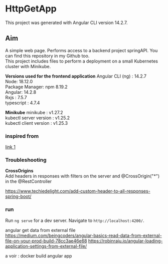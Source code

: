 # HttpGetApp

This project was generated with Angular CLI version 14.2.7.  

## Aim
A simple web page. Performs access to a backend project springAPI. You can find this repository in my Github too.  
This project includes files to perform a deployment on a small Kubernetes cluster with Minikube.  

**Versions used for the frontend application**
Angular CLI (ng) : 14.2.7  
Node: 18.12.0  
Package Manager: npm 8.19.2  
Angular: 14.2.8  
Rxjs : 7.5.7  
typescript : 4.7.4  

**Minikube**
minikube : v1.27.2    
kubectl server version : v1.25.2  
kubectl client version : v1.25.3  

### inspired from
[link 1](https://www.tektutorialshub.com/angular/angular-http-get-example-using-httpclient/#comments)  

### Troubleshooting
**CrossOrigins**  
Add headers in responses with filters on the server and @CrossOrigin("*")  in the @RestController   

https://www.techiedelight.com/add-custom-header-to-all-responses-spring-boot/  


### run
Run `ng serve` for a dev server. Navigate to `http://localhost:4200/`.  




>>>>>>>>>>>>>>>
angular get data from external file
 https://medium.com/beingcoders/angular-basics-read-data-from-external-file-on-your-prod-build-78cc3ae46e68
 https://robinraju.io/angular-loading-application-settings-from-external-file/

a voir  : docker build angular app

